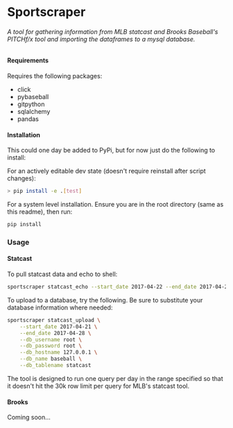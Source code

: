 # Sportscraper
###### A tool for gathering information from MLB statcast and Brooks Baseball's PITCHf/x tool and importing the dataframes to a mysql database.

#### Requirements
Requires the following packages:
* click
* pybaseball
* gitpython
* sqlalchemy
* pandas

#### Installation

This could one day be added to PyPi, but for now just do the following to install:

For an actively editable dev state (doesn't require reinstall after script changes):
```bash
> pip install -e .[test]
```

For a system level installation. Ensure you are in the root directory (same as this readme), then run:
```bash
pip install
```

### Usage

#### Statcast

To pull statcast data and echo to shell:
```bash
sportscraper statcast_echo --start_date 2017-04-22 --end_date 2017-04-25
```

To upload to a database, try the following.  Be sure to substitute your database information where needed:
```bash
sportscraper statcast_upload \
    --start_date 2017-04-21 \
    --end_date 2017-04-28 \
    --db_username root \
    --db_password root \
    --db_hostname 127.0.0.1 \
    --db_name baseball \
    --db_tablename statcast
```

The tool is designed to run one query per day in the range specified so that it doesn't hit the 30k row limit per query for MLB's statcast tool.

#### Brooks

Coming soon...